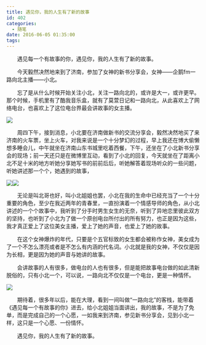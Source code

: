 ```yaml
---
title: 遇见你，我的人生有了新的故事
id: 402
categories:
  - 随笔
date: 2016-06-05 01:35:00
tags:
---
```


&emsp;&emsp;遇见每一个有故事的你，遇见你，我的人生有了新的故事。

&emsp;&emsp;今天毅然决然地来到了济南，参加了女神的新书分享会，女神——企鹅fm一路向北主播——小北。

&emsp;&emsp;忘了是从什么时候开始关注小北，关注一路向北的，或许是大一，或许更早。那个时候，手机里有了酷我音乐盒，就有了莫萱日记和一路向北，从此喜欢上了网络电台，也喜欢上了这位电台界最会讲故事的女主播。

<!--more-->
![](http://youthliuxi.cn/wp-content/uploads/2016/06/46121465061687.jpg)

&emsp;&emsp;周四下午，接到消息，小北要在济南做新书的交流分享会，毅然决然地买了来济南的火车票，坐上火车，对我来说是一个十分梦幻的过程，早上我还在博大偷懒想多睡会儿，中午就坐在济南山东书城里吃着西餐，下午，还坐在了小北新书分享会的现场；前一天还只是在微博里互动，看到了小北的回复，今天就坐在了距离小北不足十米的地方听她分享她写书的前前后后，听她解答着现场听众的一些问题，听她讲述那一个个，她遇到的故事，

![](http://youthliuxi.cn/wp-content/uploads/2016/06/50651465061688.png)![](http://youthliuxi.cn/wp-content/uploads/2016/06/15761465061688.png)

&emsp;&emsp;无论是叫北哥也好，叫小北姐姐也罢，小北在我的生命中已经充当了一个十分重要的角色，至少在我近两年的青春里，一直扮演着一个情感导师的角色，从小北讲述的一个个故事中，我听到了分手时男生女生的无奈，听到了异地恋里彼此双方的坚持，也听到了小北为了做一个原创电台所付出的所有努力，也正是因为这些，我才真正爱上了这位美女主播，爱上了她的声音，也爱上了她的故事。

&emsp;&emsp;在这个女神爆炸的年代，只要是个五官标致的女生都会被称作女神，美女成为了一个不怎么漂亮或者是不怎么有内涵的代名词。小北就是我的女神，不仅仅是因为长相，更是因为她的声音与她讲的故事。

&emsp;&emsp;会讲故事的人有很多，做电台的人也有很多，但是能把故事电台做的如此清新脱俗的，只有小北一个，可以说，一路向北不仅仅是一个电台，更是一种情怀。

![](http://youthliuxi.cn/wp-content/uploads/2016/06/79231465061689.jpg)

&emsp;&emsp;期待着，很多年以后，能在大理，看到一间叫做“一路向北”的客栈，能带着《遇见每一个有故事的你》进去，给小北姐姐当面讲出，我的故事，不是为了免单，而是完成自己的一个心愿，一如我来到济南，参见新书分享会，见到小北一样，这只是一个心愿、一份情怀。

&emsp;&emsp;遇见你，我的人生有了新的故事。